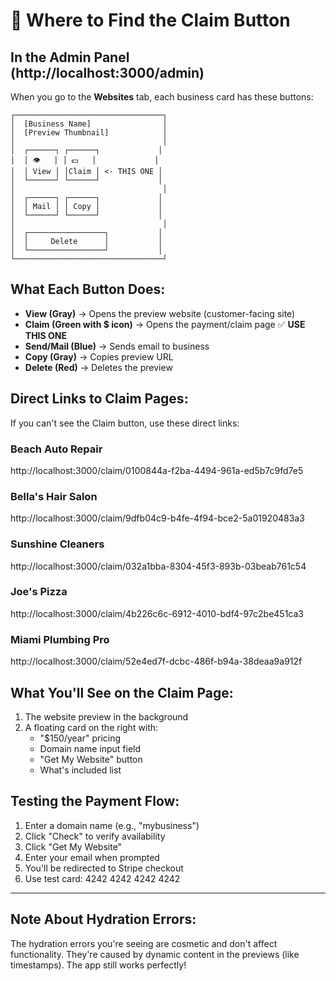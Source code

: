 # 🎯 Where to Find the Claim Button

## In the Admin Panel (http://localhost:3000/admin)

When you go to the **Websites** tab, each business card has these buttons:

```
┌─────────────────────────────────┐
│  [Business Name]                │
│  [Preview Thumbnail]            │
│                                 │
│  ┌──────┐ ┌──────┐             │
│  │ 👁️   │ │ 💵   │             │
│  │ View │ │Claim │ <- THIS ONE │
│  └──────┘ └──────┘             │
│                                 │
│  ┌──────┐ ┌──────┐             │
│  │ Mail │ │ Copy │             │
│  └──────┘ └──────┘             │
│                                 │
│  ┌─────────────────┐           │
│  │     Delete      │           │
│  └─────────────────┘           │
└─────────────────────────────────┘
```

## What Each Button Does:

- **View (Gray)** → Opens the preview website (customer-facing site)
- **Claim (Green with $ icon)** → Opens the payment/claim page ✅ **USE THIS ONE**
- **Send/Mail (Blue)** → Sends email to business
- **Copy (Gray)** → Copies preview URL
- **Delete (Red)** → Deletes the preview

## Direct Links to Claim Pages:

If you can't see the Claim button, use these direct links:

### Beach Auto Repair
http://localhost:3000/claim/0100844a-f2ba-4494-961a-ed5b7c9fd7e5

### Bella's Hair Salon  
http://localhost:3000/claim/9dfb04c9-b4fe-4f94-bce2-5a01920483a3

### Sunshine Cleaners
http://localhost:3000/claim/032a1bba-8304-45f3-893b-03beab761c54

### Joe's Pizza
http://localhost:3000/claim/4b226c6c-6912-4010-bdf4-97c2be451ca3

### Miami Plumbing Pro
http://localhost:3000/claim/52e4ed7f-dcbc-486f-b94a-38deaa9a912f

## What You'll See on the Claim Page:

1. The website preview in the background
2. A floating card on the right with:
   - "$150/year" pricing
   - Domain name input field
   - "Get My Website" button
   - What's included list

## Testing the Payment Flow:

1. Enter a domain name (e.g., "mybusiness")
2. Click "Check" to verify availability
3. Click "Get My Website"
4. Enter your email when prompted
5. You'll be redirected to Stripe checkout
6. Use test card: 4242 4242 4242 4242

---

## Note About Hydration Errors:

The hydration errors you're seeing are cosmetic and don't affect functionality. They're caused by dynamic content in the previews (like timestamps). The app still works perfectly!
